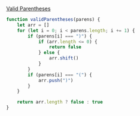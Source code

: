 [Valid Parentheses](https://www.codewars.com/kata/52774a314c2333f0a7000688)

```javascript
function validParentheses(parens) {
	let arr = []
	for (let i = 0; i < parens.length; i += 1) {
		if (parens[i] === ")") {
			if (arr.length <= 0) {
				return false
			} else {
				arr.shift()
			}
		}
		if (parens[i] === "(") {
			arr.push(")")
		}
	}

	return arr.length ? false : true
}
```
